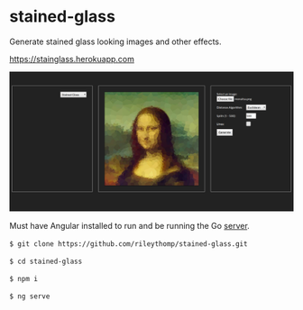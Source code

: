 # stained-glass

Generate stained glass looking images and other effects.

https://stainglass.herokuapp.com

![screenshot](screenshot.png)

Must have Angular installed to run and be running the Go [server](https://gitlab.com/rileythomp14/voronoi).

`$ git clone https://github.com/rileythomp/stained-glass.git`

`$ cd stained-glass`

`$ npm i`

`$ ng serve`
